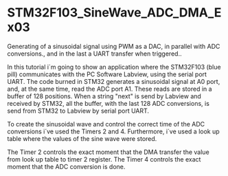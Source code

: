 # STM32F103_SineWave_ADC_DMA_Ex03
Generating of a sinusoidal signal using PWM as a DAC, in parallel with ADC conversions., and in the last a UART transfer when triggered..

In this tutorial i´m going to show an application where the STM32F103 (blue pill) communicates with the PC Software Labview, using the serial port UART. 
The code burned in STM32 generates a sinusoidal signal at A0 port, and, at the same time, read the ADC port A1. These reads are stored in a buffer of 128 positions. 
When a string "next" is send by Labview and received by STM32, all the buffer, with the last 128 ADC conversions, is send from STM32 to Labview by serial port UART.


To create the sinusoidal wave and control the correct time of the ADC conversions i´ve used the Timers 2 and 4.  Furthermore, i´ve used a look up table where the values of the sine wave were stored. 

The Timer 2 controls the exact moment that the DMA transfer the value from look up table to timer 2 register. 
The Timer 4 controls the exact moment that the ADC conversion is done. 






